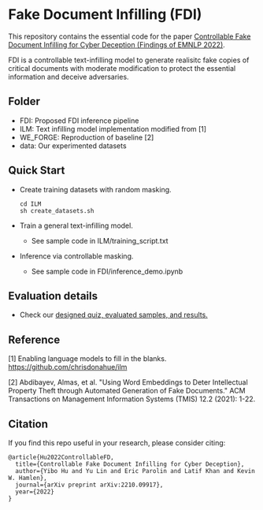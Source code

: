 # Fake Document Infilling (FDI)

This repository contains the essential code for the paper [Controllable Fake Document Infilling for Cyber Deception (Findings of EMNLP 2022)](https://arxiv.org/abs/2210.09917). 

FDI is a controllable text-infilling model to generate realisitc fake copies of critical documents with moderate modification to protect the essential information and deceive adversaries.

## Folder

- FDI:     Proposed FDI inference pipeline
- ILM:   Text infilling model implementation modified from [1]
- WE_FORGE:  Reproduction of baseline [2]
- data: Our experimented datasets


## Quick Start

- Create training datasets with random masking.

      cd ILM
      sh create_datasets.sh


- Train a general text-infilling model.
    - See sample code in ILM/training_script.txt
    
- Inference via controllable masking.
    - See sample code in FDI/inference_demo.ipynb

## Evaluation details
- Check our [designed quiz, evaluated samples, and results.](https://docs.google.com/spreadsheets/d/11sayspimf_iDeXPZtI-lXI8iZxA74I8T/edit?usp=sharing&ouid=116390266661256212551&rtpof=true&sd=true)



## Reference

[1] Enabling language models to fill in the blanks. https://github.com/chrisdonahue/ilm

[2] Abdibayev, Almas, et al. "Using Word Embeddings to Deter Intellectual Property Theft through Automated Generation of Fake Documents." ACM Transactions on Management Information Systems (TMIS) 12.2 (2021): 1-22.




## Citation

If you find this repo useful in your research, please consider citing:

    @article{Hu2022ControllableFD,
      title={Controllable Fake Document Infilling for Cyber Deception},
      author={Yibo Hu and Yu Lin and Eric Parolin and Latif Khan and Kevin W. Hamlen},
      journal={arXiv preprint arXiv:2210.09917},
      year={2022}
    }
